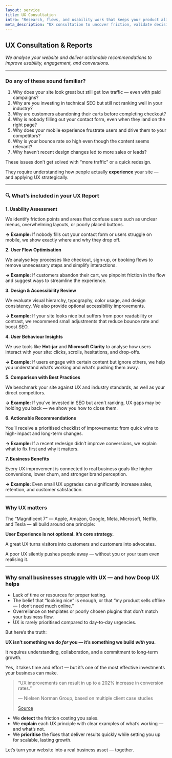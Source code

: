 ```yaml
---
layout: service
title: UX Consultation
intro: "Research, flows, and usability work that keeps your product aligned with business goals."
meta_description: "UX consultation to uncover friction, validate decisions, and design flows that scale with your team."
---
```


## UX Consultation & Reports

*We analyse your website and deliver actionable recommendations to improve usability, engagement, and conversions.*

---

### Do any of these sound familiar?

1. Why does your site look great but still get low traffic — even with paid campaigns?
2. Why are you investing in technical SEO but still not ranking well in your industry?
3. Why are customers abandoning their carts before completing checkout?
4. Why is nobody filling out your contact form, even when they land on the right page?
5. Why does your mobile experience frustrate users and drive them to your competitors?
6. Why is your bounce rate so high even though the content seems relevant?
7. Why haven’t recent design changes led to more sales or leads?

These issues don’t get solved with “more traffic” or a quick redesign.

They require understanding how people actually **experience** your site — and applying UX strategically.

---

### 🔍 What’s included in your **UX Report**

**1. Usability Assessment**

We identify friction points and areas that confuse users such as unclear menus, overwhelming layouts, or poorly placed buttons.

**→ Example:** If nobody fills out your contact form or users struggle on mobile, we show exactly where and why they drop off.

**2. User Flow Optimisation**

We analyse key processes like checkout, sign-up, or booking flows to remove unnecessary steps and simplify interactions.

**→ Example:** If customers abandon their cart, we pinpoint friction in the flow and suggest ways to streamline the experience.

**3. Design & Accessibility Review**

We evaluate visual hierarchy, typography, color usage, and design consistency. We also provide optional accessibility improvements.

**→ Example:** If your site looks nice but suffers from poor readability or contrast, we recommend small adjustments that reduce bounce rate and boost SEO.

**4. User Behaviour Insights**

We use tools like **Hot-jar** and **Microsoft Clarity** to analyse how users interact with your site: clicks, scrolls, hesitations, and drop-offs.

**→ Example:** If users engage with certain content but ignore others, we help you understand what’s working and what’s pushing them away.

**5. Comparison with Best Practices**

We benchmark your site against UX and industry standards, as well as your direct competitors.

**→ Example:** If you’ve invested in SEO but aren't ranking, UX gaps may be holding you back — we show you how to close them.

**6. Actionable Recommendations**

You’ll receive a prioritised checklist of improvements: from quick wins to high-impact and long-term changes.

**→ Example:** If a recent redesign didn’t improve conversions, we explain what to fix first and why it matters.

**7. Business Benefits**

Every UX improvement is connected to real business goals like higher conversions, lower churn, and stronger brand perception.

**→ Example:** Even small UX upgrades can significantly increase sales, retention, and customer satisfaction.

---

### Why UX matters

The “Magnificent 7” — Apple, Amazon, Google, Meta, Microsoft, Netflix, and Tesla — all build around one principle:

**User Experience is not optional. It’s core strategy.**

A great UX turns visitors into customers and customers into advocates.

A poor UX silently pushes people away — without you or your team even realising it.

---

### Why small businesses struggle with UX — and how Doop UX helps

- Lack of time or resources for proper testing.
- The belief that “looking nice” is enough, or that “my product sells offline — I don’t need much online.”
- Overreliance on templates or poorly chosen plugins that don’t match your business flow.
- UX is rarely prioritised compared to day-to-day urgencies.

But here’s the truth:

**UX isn’t something we do *for* you — it’s something we build *with* you.**

It requires understanding, collaboration, and a commitment to long-term growth.

Yes, it takes time and effort — but it’s one of the most effective investments your business can make.

> “UX improvements can result in up to a 202% increase in conversion rates.”
> 
> 
> — Nielsen Norman Group, based on multiple client case studies
> 
> [Source](https://www.nngroup.com/reports/ux-metrics-roi/)
> 

- We **detect** the friction costing you sales.
- We **explain** each UX principle with clear examples of what’s working — and what’s not.
- We **prioritise** the fixes that deliver results quickly while setting you up for scalable, lasting growth.

Let’s turn your website into a real business asset — together.
